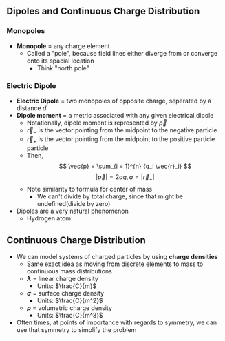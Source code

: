 ## Dipoles and Continuous Charge Distribution

### Monopoles
- **Monopole** = any charge element
    * Called a "pole", because field lines either diverge from or converge onto its spacial location
        + Think "north pole"

### Electric Dipole
- **Electric Dipole** = two monopoles of opposite charge, seperated by a distance $d$
- **Dipole moment** = a metric associated with any given electrical dipole
    * Notationally, dipole moment is represented by $\vec{p}$
    * $\vec{r}_-$ is the vector pointing from the midpoint to the negative particle
    * $\vec{r}_+$ is the vector pointing from the midpoint to the positive particle particle
    * Then,
$$ \vec{p} = \sum_{i = 1}^{n} {q_i \vec{r}_i} $$
$$ |\vec{p}| = 2aq, a = |\vec{r}_+| $$
    * Note similarity to formula for center of mass
        + We can't divide by total charge, since that might be undefined(divide by zero)
- Dipoles are a very natural phenomenon
    * Hydrogen atom

## Continuous Charge Distribution
- We can model systems of charged particles by using **charge densities**
    * Same exact idea as moving from discrete elements to mass to continuous mass distributions
    * **$\lambda$** = linear charge density
        + Units: $\frac{C}{m}$
    * **$\sigma$** = surface charge density
        + Units: $\frac{C}{m^2}$
    * **$\rho$** = volumetric charge density
        + Units: $\frac{C}{m^3}$
- Often times, at points of importance with regards to symmetry, we can use that symmetry to simplify the problem
